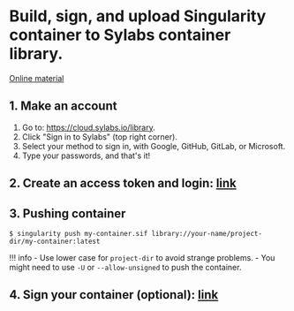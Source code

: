 # Build, sign, and upload Singularity container to Sylabs container library.

[Online material](https://sylabs.io/guides/3.7/user-guide/cloud_library.html)

## 1. Make an account
1. Go to: https://cloud.sylabs.io/library.
2. Click "Sign in to Sylabs" (top right corner).
3. Select your method to sign in, with Google, GitHub, GitLab, or Microsoft.
4. Type your passwords, and that's it!

## 2. Create an access token and login: [link](https://sylabs.io/guides/3.7/user-guide/cloud_library.html#creating-a-access-token)

## 3. Pushing container

```
$ singularity push my-container.sif library://your-name/project-dir/my-container:latest
```

!!! info
    - Use lower case for `project-dir` to avoid strange problems.
    - You might need to use `-U` or `--allow-unsigned` to push the container.

## 4. Sign your container (optional): [link](https://sylabs.io/guides/3.7/user-guide/signNverify.html)